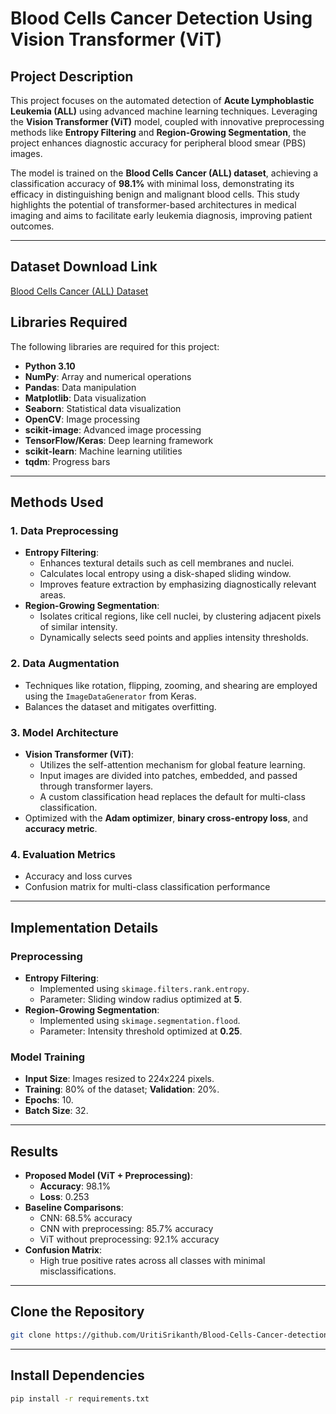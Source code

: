 # Blood Cells Cancer Detection Using Vision Transformer (ViT)

## Project Description

This project focuses on the automated detection of **Acute Lymphoblastic Leukemia (ALL)** using advanced machine learning techniques. Leveraging the **Vision Transformer (ViT)** model, coupled with innovative preprocessing methods like **Entropy Filtering** and **Region-Growing Segmentation**, the project enhances diagnostic accuracy for peripheral blood smear (PBS) images.

The model is trained on the **Blood Cells Cancer (ALL) dataset**, achieving a classification accuracy of **98.1%** with minimal loss, demonstrating its efficacy in distinguishing benign and malignant blood cells. This study highlights the potential of transformer-based architectures in medical imaging and aims to facilitate early leukemia diagnosis, improving patient outcomes.

---
## Dataset Download Link

[Blood Cells Cancer (ALL) Dataset](https://www.kaggle.com/datasets/mohammadamireshraghi/blood-cell-cancer-all-4class )

## Libraries Required

The following libraries are required for this project:

- **Python 3.10**
- **NumPy**: Array and numerical operations
- **Pandas**: Data manipulation
- **Matplotlib**: Data visualization
- **Seaborn**: Statistical data visualization
- **OpenCV**: Image processing
- **scikit-image**: Advanced image processing
- **TensorFlow/Keras**: Deep learning framework
- **scikit-learn**: Machine learning utilities
- **tqdm**: Progress bars

---

## Methods Used

### 1. Data Preprocessing
- **Entropy Filtering**:
  - Enhances textural details such as cell membranes and nuclei.
  - Calculates local entropy using a disk-shaped sliding window.
  - Improves feature extraction by emphasizing diagnostically relevant areas.
- **Region-Growing Segmentation**:
  - Isolates critical regions, like cell nuclei, by clustering adjacent pixels of similar intensity.
  - Dynamically selects seed points and applies intensity thresholds.

### 2. Data Augmentation
- Techniques like rotation, flipping, zooming, and shearing are employed using the `ImageDataGenerator` from Keras.
- Balances the dataset and mitigates overfitting.

### 3. Model Architecture
- **Vision Transformer (ViT)**:
  - Utilizes the self-attention mechanism for global feature learning.
  - Input images are divided into patches, embedded, and passed through transformer layers.
  - A custom classification head replaces the default for multi-class classification.
- Optimized with the **Adam optimizer**, **binary cross-entropy loss**, and **accuracy metric**.

### 4. Evaluation Metrics
- Accuracy and loss curves
- Confusion matrix for multi-class classification performance


---

## Implementation Details

### Preprocessing
- **Entropy Filtering**:
  - Implemented using `skimage.filters.rank.entropy`.
  - Parameter: Sliding window radius optimized at **5**.
- **Region-Growing Segmentation**:
  - Implemented using `skimage.segmentation.flood`.
  - Parameter: Intensity threshold optimized at **0.25**.

### Model Training
- **Input Size**: Images resized to 224x224 pixels.
- **Training**: 80% of the dataset; **Validation**: 20%.
- **Epochs**: 10.
- **Batch Size**: 32.

---

## Results

- **Proposed Model (ViT + Preprocessing)**:
  - **Accuracy**: 98.1%
  - **Loss**: 0.253
- **Baseline Comparisons**:
  - CNN: 68.5% accuracy
  - CNN with preprocessing: 85.7% accuracy
  - ViT without preprocessing: 92.1% accuracy
- **Confusion Matrix**:
  - High true positive rates across all classes with minimal misclassifications.

---

## Clone the Repository

```bash
git clone https://github.com/UritiSrikanth/Blood-Cells-Cancer-detection-using-CNN.git
```
---

## Install Dependencies

```bash
pip install -r requirements.txt
```